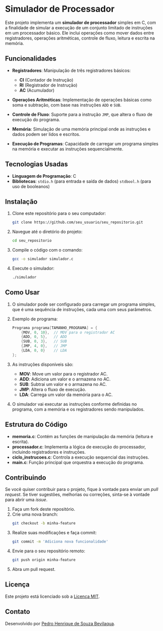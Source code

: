 
# Simulador de Processador

Este projeto implementa um **simulador de processador** simples em C, com a finalidade de simular a execução de um conjunto limitado de instruções em um processador básico. Ele inclui operações como mover dados entre registradores, operações aritméticas, controle de fluxo, leitura e escrita na memória.

## Funcionalidades

- **Registradores**: Manipulação de três registradores básicos:
  - **CI** (Contador de Instrução)
  - **RI** (Registrador de Instrução)
  - **AC** (Acumulador)

- **Operações Aritméticas**: Implementação de operações básicas como soma e subtração, com base nas instruções `ADD` e `SUB`.

- **Controle de Fluxo**: Suporte para a instrução `JMP`, que altera o fluxo de execução do programa.

- **Memória**: Simulação de uma memória principal onde as instruções e dados podem ser lidos e escritos.

- **Execução de Programas**: Capacidade de carregar um programa simples na memória e executar as instruções sequencialmente.

## Tecnologias Usadas

- **Linguagem de Programação**: C
- **Bibliotecas**: `stdio.h` (para entrada e saída de dados)
		   `stdbool.h` (para uso de booleanos)

## Instalação

1. Clone este repositório para o seu computador:

   ```bash
   git clone https://github.com/seu_usuario/seu_repositorio.git
   ```

2. Navegue até o diretório do projeto:

   ```bash
   cd seu_repositorio
   ```

3. Compile o código com o comando:

   ```bash
   gcc -o simulador simulador.c
   ```

4. Execute o simulador:

   ```bash
   ./simulador
   ```

## Como Usar

1. O simulador pode ser configurado para carregar um programa simples, que é uma sequência de instruções, cada uma com seus parâmetros.

2. Exemplo de programa:

   ```c
   Programa programa[TAMANHO_PROGRAMA] = {
       {MOV, 0, 10},  // MOV para o registrador AC
       {ADD, 0, 5},   // ADD
       {SUB, 0, 3},   // SUB
       {JMP, 4, 0},   // JMP
       {LDA, 0, 0}    // LDA
   };
   ```

3. As instruções disponíveis são:

   - **MOV**: Move um valor para o registrador AC.
   - **ADD**: Adiciona um valor e o armazena no AC.
   - **SUB**: Subtrai um valor e o armazena no AC.
   - **JMP**: Altera o fluxo de execução.
   - **LDA**: Carrega um valor da memória para o AC.

4. O simulador vai executar as instruções conforme definidas no programa, com a memória e os registradores sendo manipulados.

## Estrutura do Código

- **memoria.c**: Contém as funções de manipulação da memória (leitura e escrita).
- **processador.c**: Implementa a lógica de execução do processador, incluindo registradores e instruções.
- **ciclo_instrucoes.c**: Controla a execução sequencial das instruções.
- **main.c**: Função principal que orquestra a execução do programa.

## Contribuindo

Se você quiser contribuir para o projeto, fique à vontade para enviar um *pull request*. Se tiver sugestões, melhorias ou correções, sinta-se à vontade para abrir uma *issue*.

1. Faça um fork deste repositório.
2. Crie uma nova branch:
   ```bash
   git checkout -b minha-feature
   ```
3. Realize suas modificações e faça commit:
   ```bash
   git commit -m 'Adiciona nova funcionalidade'
   ```
4. Envie para o seu repositório remoto:
   ```bash
   git push origin minha-feature
   ```
5. Abra um pull request.

## Licença

Este projeto está licenciado sob a [Licença MIT](https://opensource.org/licenses/MIT).

## Contato

Desenvolvido por [Pedro Henrique de Souza Bevilaqua](https://github.com/phbevilaqua).
